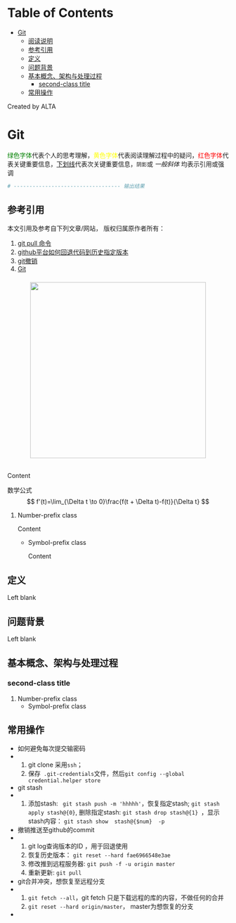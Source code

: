 
Table of Contents
=================

   * [Git](#git)
      * [阅读说明](#阅读说明)
      * [参考引用](#参考引用)
      * [定义](#定义)
      * [问题背景](#问题背景)
      * [基本概念、架构与处理过程](#基本概念架构与处理过程)
         * [second-class title](#second-class-title)
      * [常用操作](#常用操作)

Created by ALTA
# Git  

<font color=#008000>绿色字体</font>代表个人的思考理解，<font color=Yellow>黄色字体</font>代表阅读理解过程中的疑问，<font color=Red>红色字体</font>代表关键重要信息，<u>下划线</u>代表次关键重要信息，`阴影`或 *一般斜体* 均表示引用或强调 

```python
# ---------------------------------- 输出结果
```

## 参考引用  

本文引用及参考自下列文章/网站， 版权归属原作者所有：

1. [git pull 命令](https://www.yiibai.com/git/git_pull.html)  
2. [github平台如何回退代码到历史指定版本](https://blog.csdn.net/ccorg/article/details/80115408)  
3. [git撤销](https://blog.csdn.net/YoungStunner/article/details/78696763)  
4. [Git](https://github.com/magnumwm/aqumon_doc/blob/master/tech_session/git/git.md)  

### 

<div align="center"> <img src="https://blackholemedia.github.io/documents/statics/417bc315-4409-48c6-83e0-59e8d405429e.jpg" width="400px"> </div><br>

Content 

数学公式
$$
f'(t)=\lim_{\Delta t \to 0}\frac{f(t + \Delta t)-f(t)}{\Delta t}
$$

1. Number-prefix class  

   Content 

   - Symbol-prefix class 

     Content 

## 定义  

Left blank

## 问题背景  

Left blank

## 基本概念、架构与处理过程  

### second-class title  

1. Number-prefix class  
   - Symbol-prefix class

## 常用操作  

- 如何避免每次提交输密码  
- 1. git clone 采用`ssh`；
  2. 保存` .git-credentials`文件，然后`git config --global credential.helper store`  
- git stash  
- 1. 添加stash: ` git stash push -m 'hhhhh'`，恢复指定stash; `git stash apply stash@{0}`, 删除指定stash: `git stash drop stash@{1} `，显示stash内容： `git stash show  stash@{$num}  -p`  
- 撤销推送至github的commit  
- 1. git log查询版本的ID ，用于回退使用  
  2. 恢复历史版本： `git reset --hard fae6966548e3ae`  
  3. 修改推到远程服务器: `git push -f -u origin master`  
  4. 重新更新: `git pull`  
- git合并冲突，想恢复至远程分支  
- 1. `git fetch --all`，git fetch 只是下载远程的库的内容，不做任何的合并  
  2. `git reset --hard origin/master`， master为想恢复的分支  
- 
